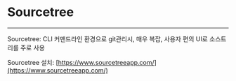 # Sourcetree

---

Sourcetree: CLI 커맨드라인 환경으로 git관리시, 매우 복잡, 사용자 편의 UI로 소스트리를 주로 사용

Sourcetree 설치: [https://www.sourcetreeapp.com/](https://www.sourcetreeapp.com/)